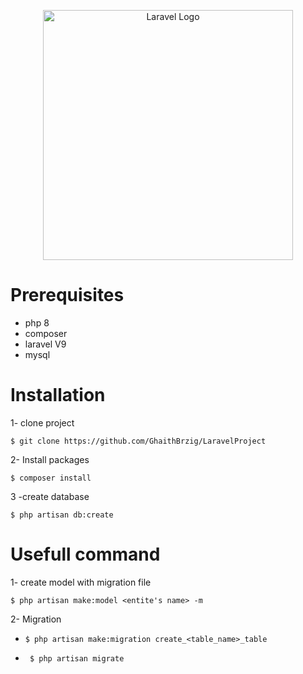<p align="center"><a href="https://laravel.com" target="_blank"><img src="https://raw.githubusercontent.com/laravel/art/master/logo-lockup/5%20SVG/2%20CMYK/1%20Full%20Color/laravel-logolockup-cmyk-red.svg" width="400" alt="Laravel Logo"></a></p>

# Prerequisites
- php 8
- composer
- laravel V9
- mysql
# Installation 
1- clone project
```
$ git clone https://github.com/GhaithBrzig/LaravelProject
```
2- Install packages
```
$ composer install
```
3 -create database
```
$ php artisan db:create
```
# Usefull command
1- create model with migration file
```
$ php artisan make:model <entite's name> -m
```
2- Migration 

- ````
  $ php artisan make:migration create_<table_name>_table
  ````
- ````
   $ php artisan migrate
  `````



